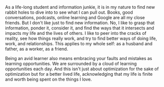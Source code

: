 As a life-long student and information junkie, it is in my nature to find new rabbit holes to dive into to see what I can pull out. Books, good conversations, podcasts, online learning and Google are all my close friends. But I don't like just to find new information. No, I like to grasp that information, ponder it, consider it, and find the ways that it intersects and impacts my life and the lives of others. I like to peer into the cracks of reality, see how things really work, and try to find better ways of doing life, work, and relationships. This applies to my whole self: as a husband and father, as a worker, as a friend.

Being an avid learner also means embracing your faults and mistakes as learning opportunities. We are surrounded by a cloud of learning opportunities each day. And this isn't just about optimization for the sake of optimization but for a better lived life, acknowledging that my life is finite and worth being spent on the things I love.

